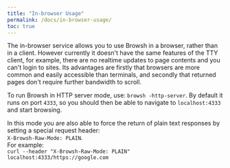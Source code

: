 ```yaml
---
title: "In-browser Usage"
permalink: /docs/in-browser-usage/
toc: true
---
```


The in-browser service allows you to use Browsh in a browser, rather than in a client. However currently it doesn't have the same features of the TTY client, for example, there are no realtime updates to page contents and you can't login to sites. Its advantages are firstly that browsers are more common and easily accessible than terminals, and secondly that returned pages don't require further bandwidth to scroll.

To run Browsh in HTTP server mode, use: `browsh -http-server`. By default it runs on port `4333`, so you should then be able to navigate to `localhost:4333` and start browsing.

In this mode you are also able to force the return of plain text responses by setting a special request header:    
`X-Browsh-Raw-Mode: PLAIN`.    
For example:    
`curl --header "X-Browsh-Raw-Mode: PLAIN" localhost:4333/https://google.com`

